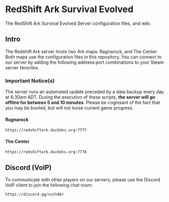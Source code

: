 # RedShift Ark Survival Evolved
The RedShift Ark Survival Evolved Server configuration files, and wiki.

## Intro
The Redshift Ark server hosts two Ark maps: Ragnarock, and The Center. Both maps use the configuration files in this repository. You can connect to our server by adding the following address:port combinations to your Steam server favorites.

### Important Notice(s)
The server runs an automated update preceded by a data backup every day at 6:30am ADT. During the execution of these scripts, **the server will go offline for between 5 and 10 minutes**. Please be cognisant of the fact that you may be booted, but will not loose current game progress.

#### Ragnarock
```
https://redshiftark.duckdns.org:7777
```

#### The Center
```
https://redshiftark.duckdns.org:7778
```

## Discord (VoIP)
To communicate with other players on our servers, please use the Discord VoIP client to join the following chat room:
```
https://discord.gg/nv2tAbr
```
